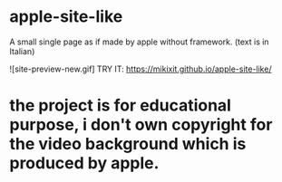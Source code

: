 # apple-site-like
A small single page as if made by apple without framework. (text is in Italian)

![site-preview-new.gif] TRY IT: https://mikixit.github.io/apple-site-like/
# the project is for educational purpose, i don't own copyright for the video background which is produced by apple.
